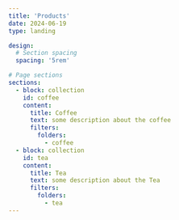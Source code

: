 ```yaml
---
title: 'Products'
date: 2024-06-19
type: landing

design:
  # Section spacing
  spacing: '5rem'

# Page sections
sections:
  - block: collection
    id: coffee
    content:
      title: Coffee
      text: some description about the coffee
      filters:
        folders:
          - coffee
  - block: collection
    id: tea   
    content:
      title: Tea
      text: some description about the Tea
      filters:
        folders:
          - tea
---
```


